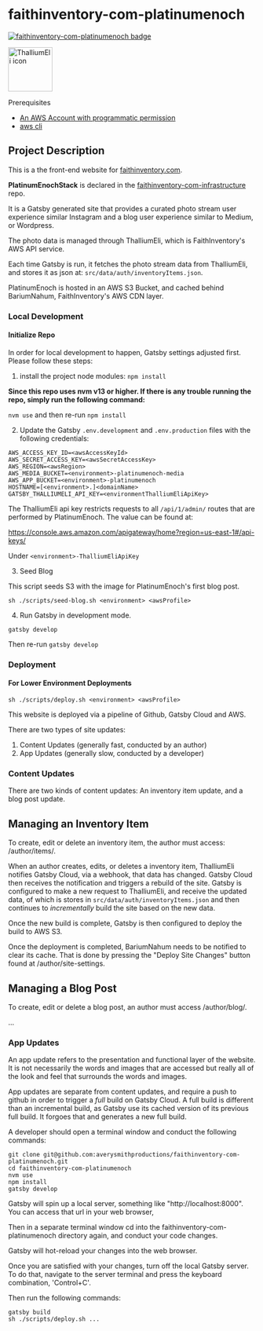 # faithinventory-com-platinumenoch

[![faithinventory-com-platinumenoch badge](https://img.shields.io/badge/faithinventory.com-platinumenoch-%23b88e83?style=for-the-badge&logo=gatsby)](https://faithinventory.com/)

[<img title="ThalliumEli icon" src="https://user-images.githubusercontent.com/261457/85481153-4a511500-b58f-11ea-8020-ec01f0b878f9.png" width="90" />](https://github.com/averysmithproductions/faithinventory-com-infrastructure#diagram)

Prerequisites
- [An AWS Account with programmatic permission](https://aws.amazon.com/)
- [aws cli](https://docs.aws.amazon.com/cli/latest/userguide/cli-chap-welcome.html)

## Project Description

This is a the front-end website for [faithinventory.com](https://faithinventory.com).

**PlatinumEnochStack** is declared in the [faithinventory-com-infrastructure](https://github.com/averysmithproductions/faithinventory-com-infrastructure) repo.

It is a Gatsby generated site that provides a curated photo stream user experience similar Instagram and a blog user experience similar to Medium, or Wordpress.

The photo data is managed through ThalliumEli, which is FaithInventory's AWS API service.

Each time Gatsby is run, it fetches the photo stream data from ThalliumEli, and stores it as json at:
`src/data/auth/inventoryItems.json`.

PlatinumEnoch is hosted in an AWS S3 Bucket, and cached behind BariumNahum, FaithInventory's AWS CDN layer.

### Local Development

#### Initialize Repo

In order for local development to happen, Gatsby settings adjusted first. Please follow these steps:

1. install the project node modules:
`npm install`

**Since this repo uses nvm v13 or higher. If there is any trouble running the repo, simply run the following command:**

`nvm use` and then re-run `npm install`

2. Update the Gatsby `.env.development` and `.env.production` files with the following credentials:

```
AWS_ACCESS_KEY_ID=<awsAccessKeyId>
AWS_SECRET_ACCESS_KEY=<awsSecretAccessKey>
AWS_REGION=<awsRegion>
AWS_MEDIA_BUCKET=<environment>-platinumenoch-media
AWS_APP_BUCKET=<environment>-platinumenoch
HOSTNAME=[<environment>.]<domainName>
GATSBY_THALLIUMELI_API_KEY=<environmentThalliumEliApiKey>
```

The ThalliumEli api key restricts requests to all `/api/1/admin/` routes that are performed by PlatinumEnoch. The value can be found at:

https://console.aws.amazon.com/apigateway/home?region=us-east-1#/api-keys/

Under `<environment>-ThalliumEliApiKey`

3. Seed Blog

This script seeds S3 with the image for PlatinumEnoch's first blog post.

`sh ./scripts/seed-blog.sh <environment> <awsProfile>`

4. Run Gatsby in development mode.

`gatsby develop`

Then re-run `gatsby develop`

### Deployment

#### For Lower Environment Deployments

`sh ./scripts/deploy.sh <environment> <awsProfile>`

This website is deployed via a pipeline of Github, Gatsby Cloud and AWS.

There are two types of site updates:
1. Content Updates (generally fast, conducted by an author)
2. App Updates (generally slow, conducted by a developer)

### Content Updates

There are two kinds of content updates: An inventory item update, and a blog post update.

## Managing an Inventory Item

To create, edit or delete an inventory item, the author must access:
<siteUrl>/author/items/.

When an author creates, edits, or deletes a inventory item, ThalliumEli notifies Gatsby Cloud, via a webhook, that data has changed. Gatsby Cloud then receives the notification and triggers a rebuild of the site. Gatsby is configured to make a new request to ThalliumEli, and receive the updated data, of which is stores in `src/data/auth/inventoryItems.json` and then continues to _incrementally_ build the site based on the new data.

Once the new build is complete, Gatsby is then configured to deploy the build to AWS S3.

Once the deployment is completed, BariumNahum needs to be notified to clear its cache. That is done by pressing the "Deploy Site Changes" button found at <siteUrl>/author/site-settings.

## Managing a Blog Post

To create, edit or delete a blog post, an author must access <siteUrl>/author/blog/.

...

### App Updates

An app update refers to the presentation and functional layer of the website. It is not necessarily the words and images that are accessed but really all of the look and feel that surrounds the words and images.

App updates are separate from content updates, and require a push to github in order to trigger a _full_ build on Gatsby Cloud. A full build is different than an incremental build, as Gatsby use its cached version of its previous full build. It forgoes that and generates a new full build.

A developer should open a terminal window and conduct the following commands:
```
git clone git@github.com:averysmithproductions/faithinventory-com-platinumenoch.git
cd faithinventory-com-platinumenoch
nvm use
npm install
gatsby develop
```
Gatsby will spin up a local server, something like "http://localhost:8000". You can access that url in your web browser,

Then in a separate terminal window cd into the faithinventory-com-platinumenoch directory again, and conduct your code changes.

Gatsby will hot-reload your changes into the web browser.

Once you are satisfied with your changes, turn off the local Gatsby server. To do that, navigate to the server terminal and press the keyboard combination, 'Control+C'.

Then run the following commands:

```
gatsby build
sh ./scripts/deploy.sh ...